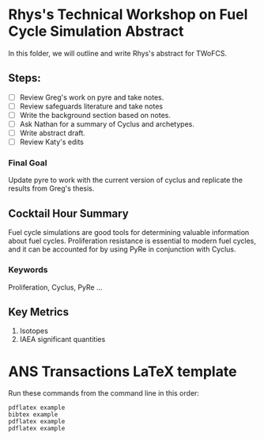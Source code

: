 # Rhys's Technical Workshop on Fuel Cycle Simulation Abstract
In this folder, we will outline and write Rhys's abstract for TWoFCS.

## Steps:
- [ ] Review Greg's work on pyre and take notes.
- [ ] Review safeguards literature and take notes
- [ ] Write the background section based on notes.
- [ ] Ask Nathan for a summary of Cyclus and archetypes.
- [ ] Write abstract draft.
- [ ] Review Katy's edits

### Final Goal
<!-- Think about how you are going to compare results or insert a control -->
Update pyre to work with the current version of cyclus and replicate the results from Greg's thesis.
## Cocktail Hour Summary
<!-- 2 sentences max -->
Fuel cycle simulations are good tools for determining valuable information about fuel cycles. Proliferation resistance is essential to modern fuel cycles, and it can be accounted for by using PyRe in conjunction with Cyclus.
### Keywords
<!-- What 4/5 words are most relevant to your work -->
Proliferation, Cyclus, PyRe ...

## Key Metrics
<!-- SWU, Isotopes, Mass of Fuel fresh/used, Energy Output are common -->
1. Isotopes
2. IAEA significant quantities



# ANS Transactions LaTeX template

Run these commands from the command line in this order:

    pdflatex example
    bibtex example
    pdflatex example
    pdflatex example
